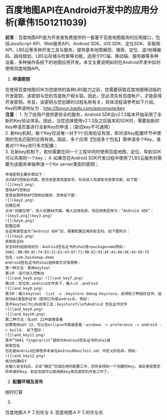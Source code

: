 # 百度地图API在Android开发中的应用分析(章伟1501211039)
**前言**：百度地图API是为开发者免费提供的一套基于百度地图服务的应用接口，包括JavaScript API、Web服务API、Android SDK、iOS SDK、定位SDK、车联网API、LBS云等多种开发工具与服务，提供基本地图展现、搜索、定位、逆/地理编码、路线规划、LBS云存储与检索等功能，适用于PC端、移动端、服务器等多种设备，多种操作系统下的地图应用开发。本文主要说明如何在Android开发中如何使用百度地图API。

1. **申请密钥** 
  
在使用百度地图SDK为您提供的各种LBS能力之前，您需要获取百度地图移动版的开发密钥，该密钥与您的百度账户相关联。因此，您必须先有百度帐户，才能获得开发密钥。并且，该密钥与您创建的过程名称有关，具体流程请参考如下介绍。   
Key的申请地址为：http://lbsyun.baidu.com/apiconsole/key    
**注意**：
    1. 为了给用户提供更安全的服务，Android SDK自v2.1.3版本开始采用了全新的Key验证体系。因此，当您选择使用v2.1.3及之后版本的SDK时，需要到新的Key申请页面进行全新Key的申请；（新旧key不可通用）   
    2. 新Key机制，每个Key仅且唯一对于1个应用验证有效，即对该Key配置环节中使用的包名匹配的应用有效。因此，多个应用【包括多个包名】需申请多个Key，或者对1个Key进行多次配置；   
    3. 在新key机制下，若你需要在同一个工程中同时使用百度地图、定位、导航SDK可以共用同一个key；
    4. 如果您在Android SDK开发过程中使用了LBS云服务则需要为该服务单独申请一个for server类型的密钥； 

    申请密钥主要步骤如下：   
    访问API控制台页面，若您未登录百度账号，将会进入百度账号登录页面，如下图：
    ![](key1.png)
    登陆API控制台
    登录会跳转到API控制台服务，具体如下图：
    ![](key2.png)
    创建应用
    点击"创建应用"，进入创建AK页面，输入应用名称，将应用类型改为：“Android SDK”：
    ![key3.png](key3.png)
    ![](key4.png)
    配置应用
    在应用类型选为“Android SDK”后，需要配置应用的安全码，如下图所示：
    ![](key5.png)
    获取安全码
    安全码的组成规则为：Android签名证书的sha1值+packagename例如：
    SHA1：BB:0D:AC:74:D3:21:E1:43:67:71:9B:62:91:AF:A1:66:6E:44:5D:75
    包名：com.baidumap.demo
    Android签名证书的sha1值获取方式有两种：
    第一种方法：使用keytool
    第1步：运行进入控制台
    ![](and_key6.png) ![](and_key7.png)
    第2步：定位到.android文件夹下，输入cd .android
    ![](and_key8.png)
    第3步：输入keytool -list -v -keystore debug.keystore，会得到三种指纹证书，选取SHA1类型的证书（密钥口令是android），例如：
    其中keytool为jdk自带工具；keystorefile为Android 签名证书文件
    ![](and_key9.png)
    ![](and_key10.png)
    第二种方法：在adt 22中直接查看
    如果使用adt 22，可以在eclipse中直接查看：windows -> preferance -> android -> build。 如下图示：
    ![](and_key11.png)
    其中“SHA1 fingerprint”值即为Android签名证书的sha1值
    获取包名
    包名是Android应用程序本身在AndroidManifest.xml 中定义的名称，例如：
    ![](and_key12.png)
    成功创建KEY
    在输入安全码后，点击“确定”完成应用的配置工作，您将会得到一个创建的Key，请妥善保管您所申请的Key。到这您就可以使用新Key来完成您的开发工作了。
2. **配置环境及发布**

按时打算

3. 
百度地图ＡＰＩ的优与
4. 百度地图ＡＰＩ的优与劣


    